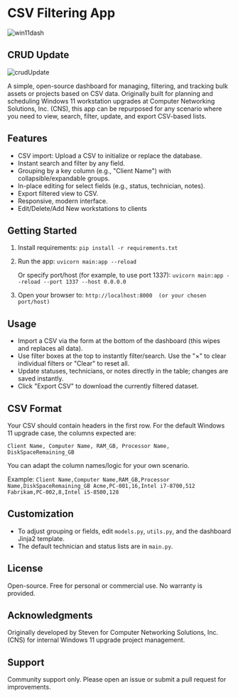 # CSV Filtering App

![win11dash](https://github.com/user-attachments/assets/f1b1e246-8240-4023-9129-1e54b8422929)
## CRUD Update
![crudUpdate](https://github.com/user-attachments/assets/b19f2c29-bd77-4acc-8d92-f5e3c31e0406)

A simple, open-source dashboard for managing, filtering, and tracking bulk assets or projects based on CSV data. Originally built for planning and scheduling Windows 11 workstation upgrades at Computer Networking Solutions, Inc. (CNS), this app can be repurposed for any scenario where you need to view, search, filter, update, and export CSV-based lists.

## Features

- CSV import: Upload a CSV to initialize or replace the database.
- Instant search and filter by any field.
- Grouping by a key column (e.g., "Client Name") with collapsible/expandable groups.
- In-place editing for select fields (e.g., status, technician, notes).
- Export filtered view to CSV.
- Responsive, modern interface.
- Edit/Delete/Add New workstations to clients

## Getting Started

1. Install requirements:
   `pip install -r requirements.txt`

2. Run the app:
   `uvicorn main:app --reload`

   Or specify port/host (for example, to use port 1337):
   `uvicorn main:app --reload --port 1337 --host 0.0.0.0`

3. Open your browser to:
   `http://localhost:8000  (or your chosen port/host)`

## Usage

- Import a CSV via the form at the bottom of the dashboard (this wipes and replaces all data).
- Use filter boxes at the top to instantly filter/search. Use the "×" to clear individual filters or "Clear" to reset all.
- Update statuses, technicians, or notes directly in the table; changes are saved instantly.
- Click "Export CSV" to download the currently filtered dataset.

## CSV Format

Your CSV should contain headers in the first row.
For the default Windows 11 upgrade case, the columns expected are:

  `Client Name, Computer Name, RAM_GB, Processor Name, DiskSpaceRemaining_GB`

You can adapt the column names/logic for your own scenario.

Example:
`Client Name,Computer Name,RAM_GB,Processor Name,DiskSpaceRemaining_GB
Acme,PC-001,16,Intel i7-8700,512
Fabrikam,PC-002,8,Intel i5-8500,128`

## Customization

- To adjust grouping or fields, edit `models.py`, `utils.py`, and the dashboard Jinja2 template.
- The default technician and status lists are in `main.py`.

## License

Open-source. Free for personal or commercial use. No warranty is provided.

## Acknowledgments

Originally developed by Steven for Computer Networking Solutions, Inc. (CNS) for internal Windows 11 upgrade project management.

## Support

Community support only. Please open an issue or submit a pull request for improvements.
